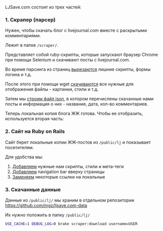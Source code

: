 LJSave.com состоит из трех частей:

### 1. Скрапер (парсер)
Нужен, чтобы скачать блог с livejournal.com вместе с раскрытыми комментариями.

Лежит в папке `/scraper/`.

Представляет собой ruby-скрипты, которые запускают браузер Chrome при помощи Selenium и скачивают посты с livejournal.com.

Во время парсинга из страниц [вырезаются](https://github.com/mgz/ljsave.com/blob/05e6bbba67f4aacd3a404c35b155c5aa1ce8205e/scraper/src/common/bot/post.rb#L93..L100) лишние скрипты, формы логина и т.д.

После этого при помощи wget [скачиваются](https://github.com/mgz/ljsave.com/blob/05e6bbba67f4aacd3a404c35b155c5aa1ce8205e/scraper/src/common/bot/user.rb#L65) все нужные для отображения файлы - картинки, стили и т.д.

Затем мы [строим файл json](https://github.com/mgz/ljsave.com/blob/05e6bbba67f4aacd3a404c35b155c5aa1ce8205e/scraper/src/common/bot/user.rb#L90), в котором перечислены скачанные нами посты и информация о них - название, дата, кол-во комментариев.

Теперь локальная копия блога ЖЖ готова. Чтобы ее отобразить, используется вторая часть:

### 2. Сайт на Ruby on Rails
Сайт берет локальные копии ЖЖ-постов из `/public/lj` и показывает посетителям.

Для удобства мы:
1. [Добавляем](https://github.com/mgz/ljsave.com/blob/b31a99e7ecf20d8a3ae8267a4ee4fff4ccbfc4f8/app/services/post.rb#L21) нужные нам скрипты, стили и мета-теги
1. [Добавляем](https://github.com/mgz/ljsave.com/blob/b31a99e7ecf20d8a3ae8267a4ee4fff4ccbfc4f8/app/services/post.rb#L26) navigation bar вверху страницы
1. [Заменяем](https://github.com/mgz/ljsave.com/blob/b31a99e7ecf20d8a3ae8267a4ee4fff4ccbfc4f8/app/services/post.rb#L37) некоторые ссылки на локальные

### 3. Скачанные данные
Данные из `/public/lj/` мы храним в отдельном репозитории https://github.com/mgz/ljsave.com-data

Их нужно положить в папку `/public/lj/`

```sh
USE_CACHE=1 DEBUG_LOG=0 brake scraper:download username=USER
```
